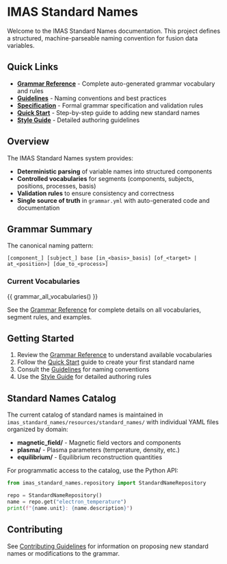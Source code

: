 # IMAS Standard Names

Welcome to the IMAS Standard Names documentation. This project defines a structured, machine-parseable naming convention for fusion data variables.

## Quick Links

- **[Grammar Reference](grammar-reference.md)** - Complete auto-generated grammar vocabulary and rules
- **[Guidelines](guidelines.md)** - Naming conventions and best practices
- **[Specification](specification.md)** - Formal grammar specification and validation rules
- **[Quick Start](quickstart.md)** - Step-by-step guide to adding new standard names
- **[Style Guide](style-guide.md)** - Detailed authoring guidelines

## Overview

The IMAS Standard Names system provides:

- **Deterministic parsing** of variable names into structured components
- **Controlled vocabularies** for segments (components, subjects, positions, processes, basis)
- **Validation rules** to ensure consistency and correctness
- **Single source of truth** in `grammar.yml` with auto-generated code and documentation

## Grammar Summary

The canonical naming pattern:

```text
[component_] [subject_] base [in_<basis>_basis] [of_<target> | at_<position>] [due_to_<process>]
```

### Current Vocabularies

{{ grammar_all_vocabularies() }}

See the [Grammar Reference](grammar-reference.md) for complete details on all vocabularies, segment rules, and examples.

## Getting Started

1. Review the [Grammar Reference](grammar-reference.md) to understand available vocabularies
2. Follow the [Quick Start](quickstart.md) guide to create your first standard name
3. Consult the [Guidelines](guidelines.md) for naming conventions
4. Use the [Style Guide](style-guide.md) for detailed authoring rules

## Standard Names Catalog

The current catalog of standard names is maintained in `imas_standard_names/resources/standard_names/` with individual YAML files organized by domain:

- **magnetic_field/** - Magnetic field vectors and components
- **plasma/** - Plasma parameters (temperature, density, etc.)
- **equilibrium/** - Equilibrium reconstruction quantities

For programmatic access to the catalog, use the Python API:

```python
from imas_standard_names.repository import StandardNameRepository

repo = StandardNameRepository()
name = repo.get("electron_temperature")
print(f"{name.unit}: {name.description}")
```

## Contributing

See [Contributing Guidelines](contributing.md) for information on proposing new standard names or modifications to the grammar.
